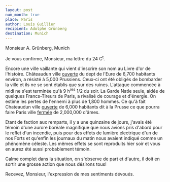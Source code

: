 ```yaml
---
layout: post
num_month: true
place: Paris
author: Louis Guillier
recipient: Adolphe Grünberg
destination: Munich
---
```


Monsieur A. Grünberg, Munich


Je vous confirme, Monsieur, ma lettre du 24 C<sup>t</sup>.

Encore une ville vaillante qui vient d'inscrire son nom au Livre d'or de
l'histoire. Châteaudun ville <ins>ouverte</ins> du dept de l'Eure de 6,700
habitants environ, a résisté à 5,000 Prussiens. Ceux-ci ont été obligés de
bombarder la ville et ils ne se sont établis que sur des ruines. L'attaque
commencée à midi ne s'est terminée qu'à 9 h<sup>res</sup> 1/2 du soir. La Garde Natle
seule, aidée de quelques Francs-Tireurs de Paris, a rivalisé de courage et
d'énergie. On estime les pertes de l'ennemi à plus de 1,800 hommes.
Ce qu'à fait Chateaudun ville <ins>ouverte</ins> de 6,000 habitants dit à la
Prusse ce que pourra faire Paris ville <ins>fermée</ins> de 2,000,000 d'âmes.

Etant de faction aux remparts, il y a une quinzaine de jours, j'avais été
témoin d'une aurore boréale magnifique que nous avions pris d'abord pour le
reflet d'un incendie, puis pour des effets de lumière electrique d'un de nos
Forts et qu'enfin les journaux du matin nous avaient indiqué comme un phénomène
céleste. Les mêmes effets se sont reproduits hier soir et vous en aurez été
aussi probablement témoin.

Calme complet dans la situation, on s'observe de part et d'autre, il doit en
sortir une grosse action que nous désirons tous!

Recevez, Monsieur, l'expression de mes sentiments dévoués.
